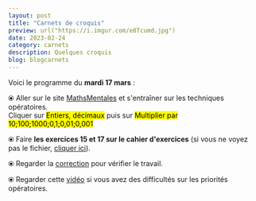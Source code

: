 ```yaml
---
layout: post
title: "Carnets de croquis"
preview: url("https://i.imgur.com/e8Tcumd.jpg")
date: 2023-02-24
category: carnets
description: Quelques croquis
blog: blogcarnets
---
```


Voici le programme du <b>mardi 17 mars</b> :

⦿ Aller sur le site <a href="http://mathsmentales.net/">MathsMentales</a> et s'entraîner sur les techniques opératoires.
<br>
Cliquer sur <mark>Entiers, décimaux</mark> puis sur <mark>Multiplier par 10;100;1000;0,1;0,01;0,001</mark>
 
⦿ Faire <b>les exercices 15 et 17 sur le cahier d'exercices</b> (si vous ne voyez pas le fichier, <a href="/exercices/6eme/6eme_exercices_mardi_17_mars_2020.pdf">cliquer ici</a>). 

<object data="/exercices/6eme/6eme_exercices_mardi_17_mars_2020.pdf" width="100%" height="500" type='application/pdf'></object>
 
⦿ Regarder la <a class="correction" href="/exercices/6eme/6eme_exercices_mardi_17_mars_2020_corrections.pdf">correction</a> pour vérifier  le travail. 
 
⦿ Regarder cette <a class="video" href="https://youtu.be/a-IG_bjKeJc">vidéo</a> si vous avez des difficultés sur les priorités opératoires.

